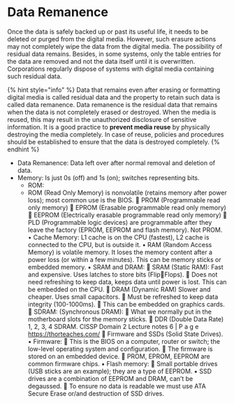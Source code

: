 # Data Remanence

Once the data is safely backed up or past its useful life, it needs to be deleted or purged from the digital media. However, such erasure actions may not completely wipe the data from the digital media. The possibility of residual data remains. Besides, in some systems, only the table entries for the data are removed and not the data itself until it is overwritten. Corporations regularly dispose of systems with digital media containing such residual data.&#x20;

{% hint style="info" %}
Data that remains even after erasing or formatting digital media is called residual data and the property to retain such data is called data remanence. Data remanence is the residual data that remains when the data is not completely erased or destroyed. When the media is reused, this may result in the unauthorized disclosure of sensitive information. It is a good practice to **prevent media reuse** by physically destroying the media completely. In case of reuse, policies and procedures should be established to ensure that the data is destroyed completely.
{% endhint %}

* Data Remanence: Data left over after normal removal and deletion of data.&#x20;
* Memory: Is just 0s (off) and 1s (on); switches representing bits.&#x20;
  * ROM:&#x20;
  * &#x20;ROM (Read Only Memory) is nonvolatile (retains memory after power loss); most common use is the BIOS.  PROM (Programmable read only memory)  EPROM (Erasable programmable read only memory)  EEPROM (Electrically erasable programmable read only memory)  PLD (Programmable logic devices) are programmable after they leave the factory (EPROM, EEPROM and flash memory). Not PROM. • Cache Memory: L1 cache is on the CPU (fastest), L2 cache is connected to the CPU, but is outside it. • RAM (Random Access Memory) is volatile memory. It loses the memory content after a power loss (or within a few minutes). This can be memory sticks or embedded memory. ▪ SRAM and DRAM:  SRAM (Static RAM): Fast and expensive. Uses latches to store bits (FlipFlops).  Does not need refreshing to keep data, keeps data until power is lost. This can be embedded on the CPU.  DRAM (Dynamic RAM) Slower and cheaper. Uses small capacitors.  Must be refreshed to keep data integrity (100-1000ms).  This can be embedded on graphics cards.  SDRAM: (Synchronous DRAM):  What we normally put in the motherboard slots for the memory sticks.  DDR (Double Data Rate) 1, 2, 3, 4 SDRAM. CISSP Domain 2 Lecture notes 6 | P a g e https://thorteaches.com/  Firmware and SSDs (Solid State Drives). ▪ Firmware:  This is the BIOS on a computer, router or switch; the low-level operating system and configuration.  The firmware is stored on an embedded device.  PROM, EPROM, EEPROM are common firmware chips. ▪ Flash memory:  Small portable drives (USB sticks are an example); they are a type of EEPROM. ▪ SSD drives are a combination of EEPROM and DRAM, can’t be degaussed.  To ensure no data is readable we must use ATA Secure Erase or/and destruction of SSD drives.
